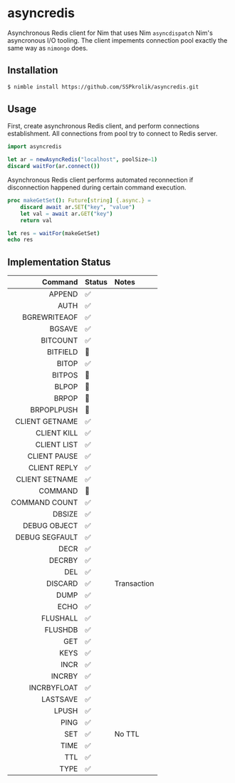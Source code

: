 # asyncredis

Asynchronous Redis client for Nim that uses Nim `asyncdispatch` Nim's asyncronous
I/O tooling. The client impements connection pool exactly the same way as `nimongo` does.

## Installation

```bash
$ nimble install https://github.com/SSPkrolik/asyncredis.git
```

## Usage

First, create asynchronous Redis client, and perform connections establishment.
All connections from pool try to connect to Redis server.

```nim
import asyncredis

let ar = newAsyncRedis("localhost", poolSize=1)
discard waitFor(ar.connect())
```

Asynchronous Redis client performs automated reconnection if disconnection
happened during certain command execution.

```nim
proc makeGetSet(): Future[string] {.async.} =
    discard await ar.SET("key", "value")
    let val = await ar.GET("key")
    return val

let res = waitFor(makeGetSet)
echo res
```

## Implementation Status

| Command        | Status             | Notes             |
|---------------:|:-------------------|:------------------|
| APPEND         | :white_check_mark: |                   |
| AUTH           | :white_check_mark: |                   | 
| BGREWRITEAOF   | :white_check_mark: |                   |
| BGSAVE         | :white_check_mark: |                   |
| BITCOUNT       | :white_check_mark: |                   |
| BITFIELD       | :red_circle:       |                   |
| BITOP          | :white_check_mark: |                   |
| BITPOS         | :red_circle:       |                   |
| BLPOP          | :red_circle:       |                   |
| BRPOP          | :red_circle:       |                   |
| BRPOPLPUSH     | :red_circle:       |                   |
| CLIENT GETNAME | :white_check_mark: |                   |
| CLIENT KILL    | :white_check_mark: |                   |
| CLIENT LIST    | :white_check_mark: |                   |
| CLIENT PAUSE   | :white_check_mark: |                   |
| CLIENT REPLY   | :white_check_mark: |                   |
| CLIENT SETNAME | :white_check_mark: |                   |
| COMMAND        | :red_circle:       |                   |
| COMMAND COUNT  | :white_check_mark: |                   |
| DBSIZE         | :white_check_mark: |                   |
| DEBUG OBJECT   | :white_check_mark: |                   |
| DEBUG SEGFAULT | :white_check_mark: |                   |
| DECR           | :white_check_mark: |                   |
| DECRBY         | :white_check_mark: |                   |
| DEL            | :white_check_mark: |                   |
| DISCARD        | :white_check_mark: | Transaction       |
| DUMP           | :white_check_mark: |                   |
| ECHO           | :white_check_mark: |                   |
| FLUSHALL       | :white_check_mark: |                   |
| FLUSHDB        | :white_check_mark: |                   |
| GET            | :white_check_mark: |                   |
| KEYS           | :white_check_mark: |                   |
| INCR           | :white_check_mark: |                   |
| INCRBY         | :white_check_mark: |                   |
| INCRBYFLOAT    | :white_check_mark: |                   |
| LASTSAVE       | :white_check_mark: |                   |
| LPUSH          | :white_check_mark: |                   |
| PING           | :white_check_mark: |                   |
| SET            | :white_check_mark: | No TTL            |
| TIME           | :white_check_mark: |                   |
| TTL            | :white_check_mark: |                   |
| TYPE           | :white_check_mark: |                   |

